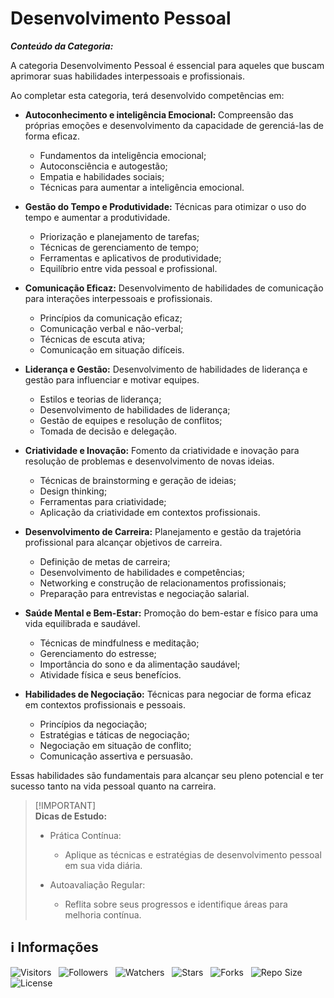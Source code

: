 <!-- Título -->
# Desenvolvimento Pessoal

***Conteúdo da Categoria:***

A categoria Desenvolvimento Pessoal é essencial para aqueles que buscam aprimorar suas habilidades interpessoais e profissionais.

Ao completar esta categoria, terá desenvolvido competências em:

* **Autoconhecimento e inteligência Emocional:** Compreensão das próprias emoções e desenvolvimento da capacidade de gerenciá-las de forma eficaz.
  * Fundamentos da inteligência emocional;
  * Autoconsciência e autogestão;
  * Empatia e habilidades sociais;
  * Técnicas para aumentar a inteligência emocional.

* **Gestão do Tempo e Produtividade:** Técnicas para otimizar o uso do tempo e aumentar a produtividade.
  * Priorização e planejamento de tarefas;
  * Técnicas de gerenciamento de tempo;
  * Ferramentas e aplicativos de produtividade;
  * Equilíbrio entre vida pessoal e profissional.

* **Comunicação Eficaz:** Desenvolvimento de habilidades de comunicação para interações interpessoais e profissionais.
  * Princípios da comunicação eficaz;
  * Comunicação verbal e não-verbal;
  * Técnicas de escuta ativa;
  * Comunicação em situação difíceis.

* **Liderança e Gestão:** Desenvolvimento de habilidades de liderança e gestão para influenciar e motivar equipes.
  * Estilos e teorias de liderança;
  * Desenvolvimento de habilidades de liderança;
  * Gestão de equipes e resolução de conflitos;
  * Tomada de decisão e delegação.

* **Criatividade e Inovação:** Fomento da criatividade e inovação para resolução de problemas e desenvolvimento de novas ideias.
  * Técnicas de brainstorming e geração de ideias;
  * Design thinking;
  * Ferramentas para criatividade;
  * Aplicação da criatividade em contextos profissionais.

* **Desenvolvimento de Carreira:** Planejamento e gestão da trajetória profissional para alcançar objetivos de carreira.
  * Definição de metas de carreira;
  * Desenvolvimento de habilidades e competências;
  * Networking e construção de relacionamentos profissionais;
  * Preparação para entrevistas e negociação salarial.

* **Saúde Mental e Bem-Estar:** Promoção do bem-estar e físico para uma vida equilibrada e saudável.
  * Técnicas de mindfulness e meditação;
  * Gerenciamento do estresse;
  * Importância do sono e da alimentação saudável;
  * Atividade física e seus benefícios.

* **Habilidades de Negociação:** Técnicas para negociar de forma eficaz em contextos profissionais e pessoais.
  * Princípios da negociação;
  * Estratégias e táticas de negociação;
  * Negociação em situação de conflito;
  * Comunicação assertiva e persuasão.

Essas habilidades são fundamentais para alcançar seu pleno potencial e ter sucesso tanto na vida pessoal quanto na carreira.

> [!IMPORTANT]\
> **Dicas de Estudo:**
>
> * Prática Contínua:
>   * Aplique as técnicas e estratégias de desenvolvimento pessoal em sua vida diária.
>
> * Autoavaliação Regular:
>   * Reflita sobre seus progressos e identifique áreas para melhoria contínua.

<!-- Informações -->
## &#8505; Informações

![Visitors](https://api.visitorbadge.io/api/visitors?path=Devsgeeknerd%2Fcat-des-pes&label=Visitantes&labelColor=%23700070&labelStyle=none&countColor=%23000fff&style=plastic&color=%23ffffff "Total de Visitantes")
&nbsp;
![Followers](https://img.shields.io/github/followers/Devsgeeknerd?style=p&label=Seguidores&labelColor=800080&color=000fff "Total de Seguidores")
&nbsp;
![Watchers](https://img.shields.io/github/watchers/Devsgeeknerd/cat-des-pes?style=p&label=Observadores&labelColor=800080&color=000fff "Total de Observadores")
&nbsp;
![Stars](https://img.shields.io/github/stars/Devsgeeknerd/cat-des-pes?style=p&label=Estrelas&labelColor=800080&color=000fff "Total de Estrelas")
&nbsp;
![Forks](https://img.shields.io/github/forks/Devsgeeknerd/cat-des-pes?style=p&label=Bifurcações&labelColor=800080&color=000fff "Total de Bifurcações")
&nbsp;
![Repo Size](https://img.shields.io/github/repo-size/Devsgeeknerd/cat-des-pes?style=p&label=Tamanho&labelColor=800080&color=000fff "Tamanho do Repositório")
&nbsp;
![License](https://img.shields.io/github/license/Devsgeeknerd/cat-des-pes?style=p&label=Licença&labelColor=800080&color=000fff "Licença do Repositório")
